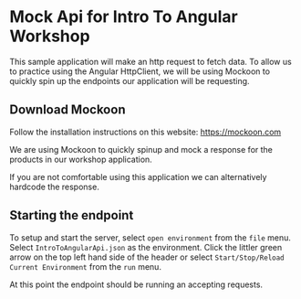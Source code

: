 # Mock Api for Intro To Angular Workshop

This sample application will make an http request to fetch data. To allow us to practice using the Angular HttpClient, we will be using Mockoon to quickly spin up the endpoints our application will be requesting.

## Download Mockoon

Follow the installation instructions on this website:
https://mockoon.com

We are using Mockoon to quickly spinup and mock a response for the products in our workshop application.

If you are not comfortable using this application we can alternatively hardcode the response.

## Starting the endpoint

To setup and start the server, select `open environment` from the `file` menu. 
Select `IntroToAngularApi.json` as the environment.
Click the littler green arrow on the top left hand side of the header or select `Start/Stop/Reload Current Environment` from the `run` menu.

At this point the endpoint should be running an accepting requests.
